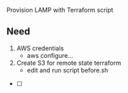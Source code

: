 Provision LAMP with Terraform script

## Need
 1. AWS credentials
    - aws configure...
 2. Create S3 for remote state terraform
    - edit and run script before.sh

- [ ] #
